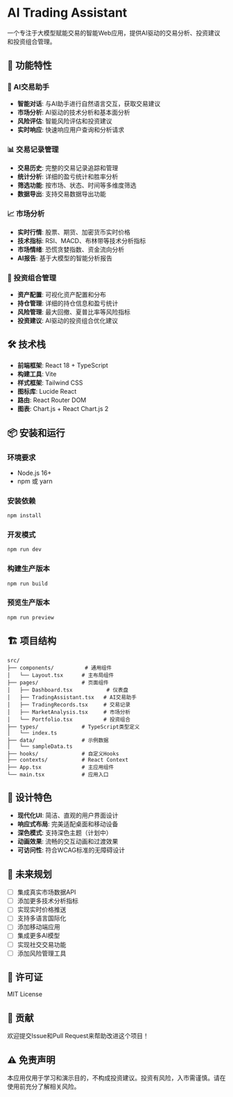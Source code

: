 # AI Trading Assistant

一个专注于大模型赋能交易的智能Web应用，提供AI驱动的交易分析、投资建议和投资组合管理。

## 🚀 功能特性

### 🤖 AI交易助手
- **智能对话**: 与AI助手进行自然语言交互，获取交易建议
- **市场分析**: AI驱动的技术分析和基本面分析
- **风险评估**: 智能风险评估和投资建议
- **实时响应**: 快速响应用户查询和分析请求

### 📊 交易记录管理
- **交易历史**: 完整的交易记录追踪和管理
- **统计分析**: 详细的盈亏统计和胜率分析
- **筛选功能**: 按市场、状态、时间等多维度筛选
- **数据导出**: 支持交易数据导出功能

### 📈 市场分析
- **实时行情**: 股票、期货、加密货币实时价格
- **技术指标**: RSI、MACD、布林带等技术分析指标
- **市场情绪**: 恐慌贪婪指数、资金流向分析
- **AI报告**: 基于大模型的智能分析报告

### 💼 投资组合管理
- **资产配置**: 可视化资产配置和分布
- **持仓管理**: 详细的持仓信息和盈亏统计
- **风险管理**: 最大回撤、夏普比率等风险指标
- **投资建议**: AI驱动的投资组合优化建议

## 🛠️ 技术栈

- **前端框架**: React 18 + TypeScript
- **构建工具**: Vite
- **样式框架**: Tailwind CSS
- **图标库**: Lucide React
- **路由**: React Router DOM
- **图表**: Chart.js + React Chart.js 2

## 📦 安装和运行

### 环境要求
- Node.js 16+
- npm 或 yarn

### 安装依赖
```bash
npm install
```

### 开发模式
```bash
npm run dev
```

### 构建生产版本
```bash
npm run build
```

### 预览生产版本
```bash
npm run preview
```

## 🏗️ 项目结构

```
src/
├── components/          # 通用组件
│   └── Layout.tsx      # 主布局组件
├── pages/              # 页面组件
│   ├── Dashboard.tsx           # 仪表盘
│   ├── TradingAssistant.tsx   # AI交易助手
│   ├── TradingRecords.tsx     # 交易记录
│   ├── MarketAnalysis.tsx     # 市场分析
│   └── Portfolio.tsx          # 投资组合
├── types/              # TypeScript类型定义
│   └── index.ts
├── data/               # 示例数据
│   └── sampleData.ts
├── hooks/              # 自定义Hooks
├── contexts/           # React Context
├── App.tsx             # 主应用组件
└── main.tsx            # 应用入口
```

## 🎨 设计特色

- **现代化UI**: 简洁、直观的用户界面设计
- **响应式布局**: 完美适配桌面和移动设备
- **深色模式**: 支持深色主题（计划中）
- **动画效果**: 流畅的交互动画和过渡效果
- **可访问性**: 符合WCAG标准的无障碍设计

## 🔮 未来规划

- [ ] 集成真实市场数据API
- [ ] 添加更多技术分析指标
- [ ] 实现实时价格推送
- [ ] 支持多语言国际化
- [ ] 添加移动端应用
- [ ] 集成更多AI模型
- [ ] 实现社交交易功能
- [ ] 添加风险管理工具

## 📄 许可证

MIT License

## 🤝 贡献

欢迎提交Issue和Pull Request来帮助改进这个项目！

## ⚠️ 免责声明

本应用仅用于学习和演示目的，不构成投资建议。投资有风险，入市需谨慎。请在使用前充分了解相关风险。 